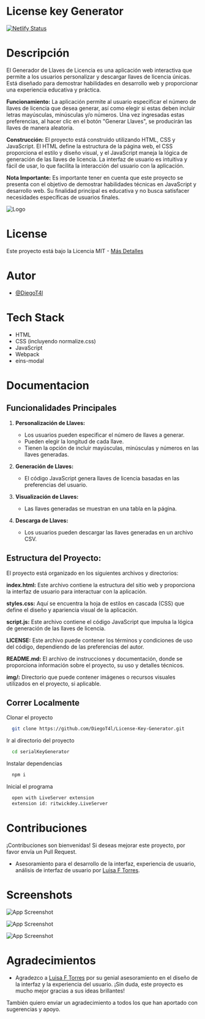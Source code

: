 
# License key Generator
[![Netlify Status](https://api.netlify.com/api/v1/badges/cce6364f-304d-4c56-b0ac-7f540ff3a2df/deploy-status)](https://app.netlify.com/sites/licensekeygenerator/deploys)
# Descripción
El Generador de Llaves de Licencia es una aplicación web interactiva que permite a los usuarios personalizar y descargar llaves de licencia únicas. Está diseñado para demostrar habilidades en desarrollo web y proporcionar una experiencia educativa y práctica.

**Funcionamiento:**
La aplicación permite al usuario especificar el número de llaves de licencia que desea generar, así como elegir si estas deben incluir letras mayúsculas, minúsculas y/o números. Una vez ingresadas estas preferencias, al hacer clic en el botón "Generar Llaves", se producirán las llaves de manera aleatoria.

**Construcción:**
El proyecto está construido utilizando HTML, CSS y JavaScript. El HTML define la estructura de la página web, el CSS proporciona el estilo y diseño visual, y el JavaScript maneja la lógica de generación de las llaves de licencia. La interfaz de usuario es intuitiva y fácil de usar, lo que facilita la interacción del usuario con la aplicación.

**Nota Importante:**
Es importante tener en cuenta que este proyecto se presenta con el objetivo de demostrar habilidades técnicas en JavaScript y desarrollo web. Su finalidad principal es educativa y no busca satisfacer necesidades específicas de usuarios finales.


![Logo](https://cdn.discordapp.com/attachments/1123647915609555044/1163597207904207008/Diseno_sin_titulo_1.png?ex=65402758&is=652db258&hm=daf28b18257219aa20e6070724be98e407f431bf9a6ca3c23b9d6ffed4dec769&)


# License
Este proyecto está bajo la Licencia MIT - [Más Detalles](https://github.com/DiegoT4l/License-Key-Generator/blob/main/LICENSE)


# Autor

- [@DiegoT4l](https://www.github.com/diegot4l)
# Tech Stack

- HTML
- CSS (incluyendo normalize.css)
- JavaScript
- Webpack
- eins-modal
# Documentacion

## Funcionalidades Principales

1. **Personalización de Llaves:**
   - Los usuarios pueden especificar el número de llaves a generar.
   - Pueden elegir la longitud de cada llave.
   - Tienen la opción de incluir mayúsculas, minúsculas y números en las llaves generadas.

2. **Generación de Llaves:**
   - El código JavaScript genera llaves de licencia basadas en las preferencias del usuario.

3. **Visualización de Llaves:**
   - Las llaves generadas se muestran en una tabla en la página.

4. **Descarga de Llaves:**
   - Los usuarios pueden descargar las llaves generadas en un archivo CSV.

## Estructura del Proyecto:

El proyecto está organizado en los siguientes archivos y directorios:

**index.html:** Este archivo contiene la estructura del sitio web y proporciona la interfaz de usuario para interactuar con la aplicación.

**styles.css:** Aquí se encuentra la hoja de estilos en cascada (CSS) que define el diseño y apariencia visual de la aplicación.

**script.js:** Este archivo contiene el código JavaScript que impulsa la lógica de generación de las llaves de licencia.

**LICENSE:** Este archivo puede contener los términos y condiciones de uso del código, dependiendo de las preferencias del autor.

**README.md:** El archivo de instrucciones y documentación, donde se proporciona información sobre el proyecto, su uso y detalles técnicos.

**img/:** Directorio que puede contener imágenes o recursos visuales utilizados en el proyecto, si aplicable.




## Correr Localmente

Clonar el proyecto

```bash
  git clone https://github.com/DiegoT4l/License-Key-Generator.git
```

Ir al directorio del proyecto

```bash
  cd serialKeyGenerator
```

Instalar dependencias

```bash
  npm i
```

Inicial el programa

```bash
  open with LiveServer extension 
  extension id: ritwickdey.LiveServer
```


# Contribuciones
¡Contribuciones son bienvenidas! Si deseas mejorar este proyecto, por favor envía un Pull Request.

- Asesoramiento para el desarrollo de la interfaz, experiencia de usuario, análisis de interfaz de usuario por [Luisa F Torres](https://www.instagram.com/luisa.flt/).


# Screenshots

![App Screenshot](https://cdn.discordapp.com/attachments/1123647915609555044/1162956180033912943/serial-key-code.png?ex=653dd258&is=652b5d58&hm=9f969529f1e442f7656ed3ddbf8b30a58fa3ec1e7b68d553d0e53840c5b2d38f&)

![App Screenshot](https://cdn.discordapp.com/attachments/1123647915609555044/1162958637677949048/image.png?ex=653dd4a1&is=652b5fa1&hm=a1775bf0b3062505b19887f89516dc90e411b754c35b562608b3aa9b1012f94d&)

![App Screenshot](https://cdn.discordapp.com/attachments/1123647915609555044/1162961162133057596/image.png?ex=653dd6fb&is=652b61fb&hm=5b2bbf437a1f99901927e780547df9a7cda0189cf216caccef82b54974ce749d&)
# Agradecimientos

- Agradezco a [Luisa F Torres](#) por su genial asesoramiento en el diseño de la interfaz y la experiencia del usuario. ¡Sin duda, este proyecto es mucho mejor gracias a sus ideas brillantes!

También quiero enviar un agradecimiento a todos los que han aportado con sugerencias y apoyo.

